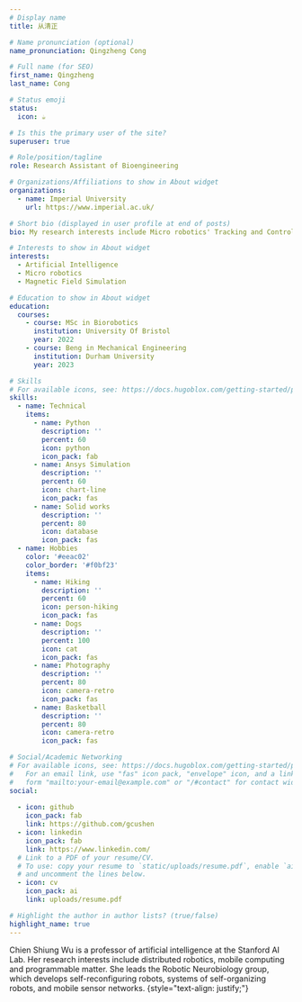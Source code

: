 ```yaml
---
# Display name
title: 从清正

# Name pronunciation (optional)
name_pronunciation: Qingzheng Cong

# Full name (for SEO)
first_name: Qingzheng
last_name: Cong

# Status emoji
status:
  icon: ☕️

# Is this the primary user of the site?
superuser: true

# Role/position/tagline
role: Research Assistant of Bioengineering 

# Organizations/Affiliations to show in About widget
organizations:
  - name: Imperial University
    url: https://www.imperial.ac.uk/

# Short bio (displayed in user profile at end of posts)
bio: My research interests include Micro robotics' Tracking and Control and Mechanical Structure Design

# Interests to show in About widget
interests:
  - Artificial Intelligence
  - Micro robotics
  - Magnetic Field Simulation

# Education to show in About widget
education:
  courses:
    - course: MSc in Biorobotics
      institution: University Of Bristol
      year: 2022
    - course: Beng in Mechanical Engineering
      institution: Durham University
      year: 2023

# Skills
# For available icons, see: https://docs.hugoblox.com/getting-started/page-builder/#icons
skills:
  - name: Technical
    items:
      - name: Python
        description: ''
        percent: 60
        icon: python
        icon_pack: fab
      - name: Ansys Simulation
        description: ''
        percent: 60
        icon: chart-line
        icon_pack: fas
      - name: Solid works
        description: ''
        percent: 80
        icon: database
        icon_pack: fas
  - name: Hobbies
    color: '#eeac02'
    color_border: '#f0bf23'
    items:
      - name: Hiking
        description: ''
        percent: 60
        icon: person-hiking
        icon_pack: fas
      - name: Dogs
        description: ''
        percent: 100
        icon: cat
        icon_pack: fas
      - name: Photography
        description: ''
        percent: 80
        icon: camera-retro
        icon_pack: fas
      - name: Basketball
        description: ''
        percent: 80
        icon: camera-retro
        icon_pack: fas

# Social/Academic Networking
# For available icons, see: https://docs.hugoblox.com/getting-started/page-builder/#icons
#   For an email link, use "fas" icon pack, "envelope" icon, and a link in the
#   form "mailto:your-email@example.com" or "/#contact" for contact widget.
social:
  
  - icon: github
    icon_pack: fab
    link: https://github.com/gcushen
  - icon: linkedin
    icon_pack: fab
    link: https://www.linkedin.com/
  # Link to a PDF of your resume/CV.
  # To use: copy your resume to `static/uploads/resume.pdf`, enable `ai` icons in `params.yaml`,
  # and uncomment the lines below.
  - icon: cv
    icon_pack: ai
    link: uploads/resume.pdf

# Highlight the author in author lists? (true/false)
highlight_name: true
---
```


Chien Shiung Wu is a professor of artificial intelligence at the Stanford AI Lab. Her research interests include distributed robotics, mobile computing and programmable matter. She leads the Robotic Neurobiology group, which develops self-reconfiguring robots, systems of self-organizing robots, and mobile sensor networks.
{style="text-align: justify;"}
